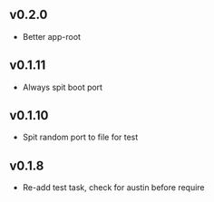 ## v0.2.0

 - Better app-root

## v0.1.11

 - Always spit boot port

## v0.1.10

 - Spit random port to file for test

## v0.1.8

 - Re-add test task, check for austin before require

